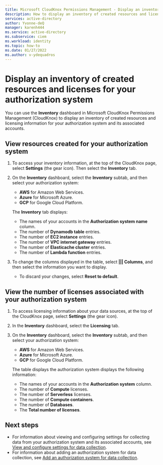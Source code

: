 ```yaml
---
title: Microsoft CloudKnox Permissions Management - Display an inventory of created resources and licenses for your authorization system
description: How to display an inventory of created resources and licenses for your authorization system in Microsoft CloudKnox Permissions Management.
services: active-directory
author: Yvonne-deQ
manager: karenh444
ms.service: active-directory
ms.subservice: ciem
ms.workload: identity
ms.topic: how-to
ms.date: 01/27/2022
ms.author: v-ydequadros
---
```


# Display an inventory of created resources and licenses for your authorization system

You can use the **Inventory** dashboard in Microsoft CloudKnox Permissions Management (CloudKnox) to display an inventory of created resources and licensing information for your authorization system and its associated accounts.

## View resources created for your authorization system

1. To access your inventory information, at the top of the CloudKnox page, select **Settings** (the gear icon). Then select the **Inventory** tab.
1. On the **Inventory** dashboard, select the **Inventory** subtab, and then select your authorization system: 

    - **AWS** for Amazon Web Services.
    - **Azure** for Microsoft Azure.
    - **GCP** for Google Cloud Platform.

    The **Inventory** tab displays:
    - The names of your accounts in the **Authorization system name** column.
    - The number of **Dynamodb table** entries.
    - The number of **EC2 instance** entries.
    - The number of **VPC internet gateway** entries.
    - The number of **Elasticache cluster** entries.
    - The number of **Lambda function** entries. 

1. To change the columns displayed in the table, select **||| Columns**, and then select the information you want to display.

    - To discard your changes, select **Reset to default**.

## View the number of licenses associated with your authorization system

1. To access licensing information about your data sources, at the top of the CloudKnox page, select **Settings** (the gear icon).

1. In the **Inventory** dashboard, select the **Licensing** tab.

1. On the **Inventory** dashboard, select the **Inventory** subtab, and then select your authorization system: 

    - **AWS** for Amazon Web Services.
    - **Azure** for Microsoft Azure.
    - **GCP** for Google Cloud Platform.

    The table displays the authorization system displays the following information:

    - The names of your accounts in the **Authorization system** column.
    - The number of **Compute** licenses.
    - The number of **Serverless** licenses.
    - The number of **Compute containers**.
    - The number of **Databases**.
    - The **Total number of licenses**. 


## Next steps

- For information about viewing and configuring settings for collecting data from your authorization system and its associated accounts, see [View and configure settings for data collection](cloudknox-product-data-sources.md).
- For information about adding an authorization system for data collection, see [Add an authorization system for data collection](cloudknox-product-data-add-authorization-system.md).
